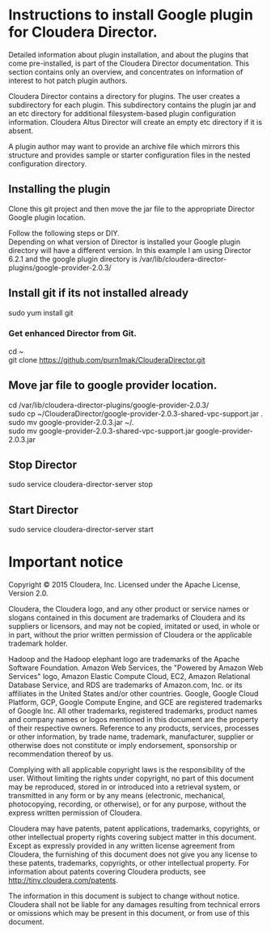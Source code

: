 # Instructions to install Google plugin for Cloudera Director.

Detailed information about plugin installation, and about the plugins that come pre-installed, is part of the Cloudera Director documentation. This section contains only an overview, and concentrates on information of interest to hot patch plugin authors.

Cloudera Director contains a directory for plugins. The user creates a subdirectory for each plugin. This subdirectory contains the plugin jar and an etc directory for additional filesystem-based plugin configuration information. Cloudera Altus Director will create an empty etc directory if it is absent.

A plugin author may want to provide an archive file which mirrors this structure and provides sample or starter configuration files in the nested configuration directory.

## Installing the plugin
Clone this git project and then move the jar file to the appropriate Director Google plugin location. 

Follow the following steps or DIY.   
Depending on what version of Director is installed your Google plugin directory will have a different version. In this example I am using Director 6.2.1 and the google plugin directory is /var/lib/cloudera-director-plugins/google-provider-2.0.3/


## Install git if its not installed already
sudo yum install git

### Get enhanced Director from Git.
cd ~   
git clone https://github.com/purn1mak/ClouderaDirector.git

## Move jar file to google provider location.
cd /var/lib/cloudera-director-plugins/google-provider-2.0.3/  
sudo cp ~/ClouderaDirector/google-provider-2.0.3-shared-vpc-support.jar .   
sudo mv google-provider-2.0.3.jar ~/.   
sudo mv google-provider-2.0.3-shared-vpc-support.jar google-provider-2.0.3.jar   


## Stop Director
sudo service cloudera-director-server stop

## Start Director
sudo service cloudera-director-server start


# Important notice
Copyright © 2015 Cloudera, Inc. Licensed under the Apache License, Version 2.0.

Cloudera, the Cloudera logo, and any other product or service names or slogans contained in this document are trademarks of Cloudera and its suppliers or licensors, and may not be copied, imitated or used, in whole or in part, without the prior written permission of Cloudera or the applicable trademark holder.

Hadoop and the Hadoop elephant logo are trademarks of the Apache Software Foundation. Amazon Web Services, the "Powered by Amazon Web Services" logo, Amazon Elastic Compute Cloud, EC2, Amazon Relational Database Service, and RDS are trademarks of Amazon.com, Inc. or its affiliates in the United States and/or other countries. Google, Google Cloud Platform, GCP, Google Compute Engine, and GCE are registered trademarks of Google Inc. All other trademarks, registered trademarks, product names and company names or logos mentioned in this document are the property of their respective owners. Reference to any products, services, processes or other information, by trade name, trademark, manufacturer, supplier or otherwise does not constitute or imply endorsement, sponsorship or recommendation thereof by us.

Complying with all applicable copyright laws is the responsibility of the user. Without limiting the rights under copyright, no part of this document may be reproduced, stored in or introduced into a retrieval system, or transmitted in any form or by any means (electronic, mechanical, photocopying, recording, or otherwise), or for any purpose, without the express written permission of Cloudera.

Cloudera may have patents, patent applications, trademarks, copyrights, or other intellectual property rights covering subject matter in this document. Except as expressly provided in any written license agreement from Cloudera, the furnishing of this document does not give you any license to these patents, trademarks, copyrights, or other intellectual property. For information about patents covering Cloudera products, see http://tiny.cloudera.com/patents.

The information in this document is subject to change without notice. Cloudera shall not be liable for any damages resulting from technical errors or omissions which may be present in this document, or from use of this document.
